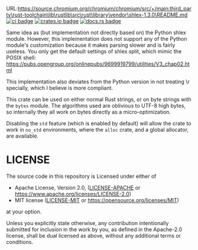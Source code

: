 URL:https://source.chromium.org/chromium/chromium/src/+/main:third_party\rust-toolchain\lib\rustlib\src\rust\library\vendor\shlex-1.3.0\README.md
[![ci badge]][ci link] [![crates.io badge]][crates.io link] [![docs.rs badge]][docs.rs link]

[crates.io badge]: https://img.shields.io/crates/v/shlex.svg?style=flat-square
[crates.io link]: https://crates.io/crates/shlex
[docs.rs badge]: https://img.shields.io/badge/docs-online-dddddd.svg?style=flat-square
[docs.rs link]: https://docs.rs/shlex
[ci badge]: https://img.shields.io/github/actions/workflow/status/comex/rust-shlex/test.yml?branch=master&style=flat-square
[ci link]: https://github.com/comex/rust-shlex/actions

Same idea as (but implementation not directly based on) the Python shlex
module. However, this implementation does not support any of the Python
module's customization because it makes parsing slower and is fairly useless.
You only get the default settings of shlex.split, which mimic the POSIX shell:
<https://pubs.opengroup.org/onlinepubs/9699919799/utilities/V3_chap02.html>

This implementation also deviates from the Python version in not treating \r
specially, which I believe is more compliant.

This crate can be used on either normal Rust strings, or on byte strings with
the `bytes` module. The algorithms used are oblivious to UTF-8 high bytes, so
internally they all work on bytes directly as a micro-optimization.

Disabling the `std` feature (which is enabled by default) will allow the crate
to work in `no_std` environments, where the `alloc` crate, and a global
allocator, are available.

# LICENSE

The source code in this repository is Licensed under either of
- Apache License, Version 2.0, ([LICENSE-APACHE](LICENSE-APACHE) or
  https://www.apache.org/licenses/LICENSE-2.0)
- MIT license ([LICENSE-MIT](LICENSE-MIT) or
  https://opensource.org/licenses/MIT)

at your option.

Unless you explicitly state otherwise, any contribution intentionally submitted
for inclusion in the work by you, as defined in the Apache-2.0 license, shall
be dual licensed as above, without any additional terms or conditions.
